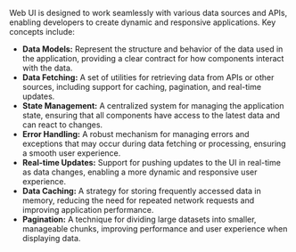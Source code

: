 <webui-data data-page-title="Data & Networking" data-page-subtitle=""></webui-data>

Web UI is designed to work seamlessly with various data sources and APIs, enabling developers to create dynamic and responsive applications. Key concepts include:

- **Data Models:** Represent the structure and behavior of the data used in the application, providing a clear contract for how components interact with the data.
- **Data Fetching:** A set of utilities for retrieving data from APIs or other sources, including support for caching, pagination, and real-time updates.
- **State Management:** A centralized system for managing the application state, ensuring that all components have access to the latest data and can react to changes.
- **Error Handling:** A robust mechanism for managing errors and exceptions that may occur during data fetching or processing, ensuring a smooth user experience.
- **Real-time Updates:** Support for pushing updates to the UI in real-time as data changes, enabling a more dynamic and responsive user experience.
- **Data Caching:** A strategy for storing frequently accessed data in memory, reducing the need for repeated network requests and improving application performance.
- **Pagination:** A technique for dividing large datasets into smaller, manageable chunks, improving performance and user experience when displaying data.
